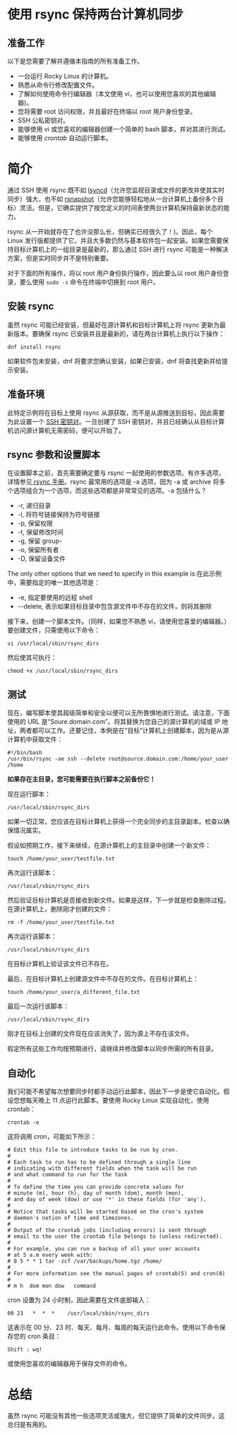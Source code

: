 # 使用 rsync 保持两台计算机同步

## 准备工作

以下是您需要了解并遵循本指南的所有准备工作。

* 一台运行 Rocky Linux 的计算机。
* 熟悉从命令行修改配置文件。
* 了解如何使用命令行编辑器（本文使用 _vi_，也可以使用您喜欢的其他编辑器)。
* 您将需要 root 访问权限，并且最好在终端以 root 用户身份登录。
* SSH 公私密钥对。
* 能够使用 vi 或您喜欢的编辑器创建一个简单的 bash 脚本，并对其进行测试。
* 能够使用 _crontab_ 自动运行脚本。

# 简介

通过 SSH 使用 rsync 既不如 [lsyncd](RL_mirroring_lsyncd.md)（允许您监视目录或文件的更改并使其实时同步）强大，也不如 [rsnapshot](RL_rsnapshot_backup.md)（允许您能够轻松地从一台计算机上备份多个目标）灵活。但是，它确实提供了按您定义的时间表使两台计算机保持最新状态的能力。

rsync 从一开始就存在了也许没那么长，但确实已经很久了！)。因此，每个 Linux 发行版都提供了它，并且大多数仍然与基本软件包一起安装。如果您需要保持目标计算机上的一组目录是最新的，那么通过 SSH 进行 rsync 可能是一种解决方案，但是实时同步并不是特别重要。

对于下面的所有操作，将以 root 用户身份执行操作，因此要么以 root 用户身份登录，要么使用 `sudo -s` 命令在终端中切换到 root 用户。

## 安装 rsync

虽然 rsync 可能已经安装，但最好在源计算机和目标计算机上将 rsync 更新为最新版本。要确保 rsync 已安装并且是最新的，请在两台计算机上执行以下操作：

`dnf install rsync`

如果软件包未安装，dnf 将要求您确认安装，如果已安装，dnf 将查找更新并给提示安装。

## 准备环境

此特定示例将在目标上使用 rsync 从源获取，而不是从源推送到目标，因此需要为此设置一个 [SSH 密钥对](RL_ssh_public_private_keys.md)。一旦创建了 SSH 密钥对，并且已经确认从目标计算机访问源计算机无需密码，便可以开始了。

## rsync 参数和设置脚本

在设置脚本之前，首先需要确定要与 rsync 一起使用的参数选项。有许多选项，详情参见[ rsync 手册](https://linux.die.net/man/1/rsync)。rsync 最常用的选项是 -a 选项，因为 -a 或 archive 将多个选项组合为一个选项，而这些选项都是非常常见的选项。-a 包括什么？

* -r, 递归目录
* -l, 将符号链接保持为符号链接
* -p, 保留权限
* -t, 保留修改时间
* -g, 保留 group-
* -o, 保留所有者
* -D, 保留设备文件

The only other options that we need to specify in this example is:在此示例中，需要指定的唯一其他选项是：

* -e, 指定要使用的远程 shell
* --delete, 表示如果目标目录中包含源文件中不存在的文件，则将其删除

接下来，创建一个脚本文件。（同样，如果您不熟悉 vi，请使用您喜爱的编辑器。）要创建文件，只需使用以下命令：

`vi /usr/local/sbin/rsync_dirs`

然后使其可执行：

`chmod +x /usr/local/sbin/rsync_dirs`

## 测试

现在，编写脚本使其超级简单和安全以便可以无所畏惧地进行测试。请注意，下面使用的 URL 是“Soure.domain.com”。将其替换为您自己的源计算机的域或 IP 地址，两者都可以工作。还要记住，本例是在“目标”计算机上创建脚本，因为是从源计算机中获取文件：

```
#!/bin/bash
/usr/bin/rsync -ae ssh --delete root@source.domain.com:/home/your_user /home
```
**如果存在主目录，您可能需要在执行脚本之前备份它！**

现在运行脚本：

`/usr/local/sbin/rsync_dirs`

如果一切正常，您应该在目标计算机上获得一个完全同步的主目录副本。检查以确保情况属实。

假设如预期工作，接下来继续，在源计算机上的主目录中创建一个新文件：

`touch /home/your_user/testfile.txt`

再次运行该脚本：

`/usr/local/sbin/rsync_dirs`

然后验证目标计算机是否接收到新文件。如果是这样，下一步就是检查删除过程。在源计算机上，删除刚才创建的文件：

`rm -f /home/your_user/testfile.txt`

再次运行该脚本：

`/usr/local/sbin/rsync_dirs`

在目标计算机上验证该文件已不存在。

最后，在目标计算机上创建源文件中不存在的文件。在目标计算机上：

`touch /home/your_user/a_different_file.txt`

最后一次运行该脚本：

`/usr/local/sbin/rsync_dirs`

刚才在目标上创建的文件现在应该消失了，因为源上不存在该文件。

假定所有这些工作均按预期进行，请继续并修改脚本以同步所需的所有目录。

## 自动化

我们可能不希望每次想要同步时都手动运行此脚本，因此下一步是使它自动化。假设您想每天晚上 11 点运行此脚本。要使用 Rocky Linux 实现自动化，使用 crontab：

`crontab -e`

这将调用 cron，可能如下所示：

``` 
# Edit this file to introduce tasks to be run by cron.
# 
# Each task to run has to be defined through a single line
# indicating with different fields when the task will be run
# and what command to run for the task
# 
# To define the time you can provide concrete values for
# minute (m), hour (h), day of month (dom), month (mon),
# and day of week (dow) or use '*' in these fields (for 'any').
# 
# Notice that tasks will be started based on the cron's system
# daemon's notion of time and timezones.
# 
# Output of the crontab jobs (including errors) is sent through
# email to the user the crontab file belongs to (unless redirected).
# 
# For example, you can run a backup of all your user accounts
# at 5 a.m every week with:
# 0 5 * * 1 tar -zcf /var/backups/home.tgz /home/
# 
# For more information see the manual pages of crontab(5) and cron(8)
# 
# m h  dom mon dow   command
```
cron 设置为 24 小时制，因此需要在文件底部输入：

`00 23   *  *  *    /usr/local/sbin/rsync_dirs`

这表示在 00 分、23 时、每天、每月、每周的每天运行此命令。使用以下命令保存您的 cron 条目：

`Shift : wq!` 

或使用您喜欢的编辑器用于保存文件的命令。

# 总结

虽然 rsync 可能没有其他一些选项灵活或强大，但它提供了简单的文件同步。这总归是有用的。